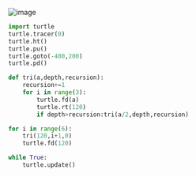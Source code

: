 ![image](https://user-images.githubusercontent.com/90515435/148846105-42a2ad49-20aa-476c-8f23-dd5d72fa4453.png)

``` python 
import turtle
turtle.tracer(0)
turtle.ht()
turtle.pu()
turtle.goto(-400,200)
turtle.pd()

def tri(a,depth,recursion):
    recursion+=1
    for i in range(3):
        turtle.fd(a)
        turtle.rt(120)
        if depth>recursion:tri(a/2,depth,recursion)

for i in range(6):
    tri(120,i+1,0)
    turtle.fd(120)

while True:
    turtle.update()
    
 
```
